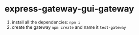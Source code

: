 # express-gateway-gui-gateway
1. install all the dependencies: ``npm i``
1. create the gateway ``npm create`` and name it ``test-gateway``
